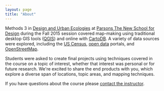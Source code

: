 ```yaml
---
layout: page
title: "About"
---
```


Methods 3 in [Design and Urban Ecologies](http://sds.parsons.edu/designurbanecologies/) at [Parsons The New School for Design](http://www.newschool.edu/parsons/) during the Fall 2015 session covered map-making using traditional desktop GIS tools ([QGIS](http://qgis.org/en/site/)) and online with [CartoDB](https://cartodb.com/). A variety of data sources were explored, including the [US Census](http://factfinder.census.gov/), [open data](https://data.cityofnewyork.us/) portals, and [OpenStreetMap](http://www.openstreetmap.org/).

Students were asked to create final projects using techniques covered in the
course on a topic of interest, whether that interest was personal or for future
research. We're excited to share the end products with you, which explore a
diverse span of locations, topic areas, and mapping techniques.

If you have questions about the course please [contact the
instructor](mailto:brelsfoe@newschool.edu).
